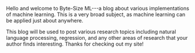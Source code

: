 Hello and welcome to Byte-Size ML---a blog about various implementations of machine learning. This is a very broad subject, as machine learning can be applied just about anywhere.

This blog will be used to post various research topics including natural language processing, regression, and any other areas of research that your author finds interesting. Thanks for checking out my site!
